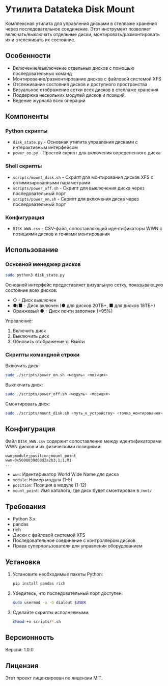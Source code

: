 # Утилита Datateka Disk Mount

Комплексная утилита для управления дисками в стеллаже хранения через последовательное соединение. Этот инструмент позволяет включать/выключать отдельные диски, монтировать/размонтировать их и отслеживать их состояние.

## Особенности

- Включение/выключение отдельных дисков с помощью последовательных команд
- Монтирование/размонтирование дисков с файловой системой XFS
- Отслеживание состояния дисков и доступного пространства
- Визуальное отображение сетки всех дисков в стеллаже хранения
- Поддержка нескольких модулей дисков и позиций
- Ведение журнала всех операций

## Компоненты

### Python скрипты

- `disk_state.py` - Основная утилита управления дисками с интерактивным интерфейсом
- `power_on.py` - Простой скрипт для включения определенного диска

### Shell скрипты

- `scripts/mount_disk.sh` - Скрипт для монтирования дисков XFS с оптимизированными параметрами
- `scripts/power_off.sh` - Скрипт для выключения диска через последовательный порт
- `scripts/power_on.sh` - Скрипт для включения диска через последовательный порт

### Конфигурация

- `DISK_WWN.csv` - CSV-файл, сопоставляющий идентификаторы WWN с позициями дисков и точками монтирования

## Использование

### Основной менеджер дисков

```bash
sudo python3 disk_state.py
```

Основной интерфейс предоставляет визуальную сетку, показывающую состояние всех дисков:
- ○ - Диск выключен
- ●/■ - Диск включен (● для дисков 20ТБ+, ■ для дисков 18ТБ+)
- Оранжевый ● - Диск почти заполнен (>95%)

Управление:
1. Включить диск
2. Выключить диск
3. Обновить отображение
q. Выйти

### Скрипты командной строки

Включить диск:
```bash
sudo ./scripts/power_on.sh <модуль> <позиция>
```

Выключить диск:
```bash
sudo ./scripts/power_off.sh <модуль> <позиция>
```

Смонтировать диск:
```bash
sudo ./scripts/mount_disk.sh <путь_к_устройству> <точка_монтирования>
```

## Конфигурация

Файл `DISK_WWN.csv` содержит сопоставление между идентификаторами WWN дисков и их физическими позициями:

```
wwn;module;position;mount_point
wwn-0x5000039d68d2a2b3;1;1;M1
...
```

- `wwn`: Идентификатор World Wide Name для диска
- `module`: Номер модуля (1-5)
- `position`: Позиция в модуле (1-12)
- `mount_point`: Имя каталога, где диск будет смонтирован в `/mnt/`

## Требования

- Python 3.x
- pandas
- rich
- Диски с файловой системой XFS
- Последовательное соединение с контроллером дисков
- Права суперпользователя для управления оборудованием

## Установка

1. Установите необходимые пакеты Python:
   ```bash
   pip install pandas rich
   ```

2. Убедитесь, что последовательный порт доступен:
   ```bash
   sudo usermod -a -G dialout $USER
   ```

3. Сделайте скрипты исполняемыми:
   ```bash
   chmod +x scripts/*.sh
   ```

## Версионность

Версия: 1.0.0

## Лицензия

Этот проект лицензирован по лицензии MIT.